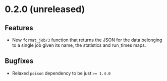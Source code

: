# 0.2.0 (unreleased)

## Features

* New `format_job/3` function that returns the JSON for the data belonging to a single job given its name, the statistics and run_times maps.

## Bugfixes

* Relaxed `poison` dependency to be just `>= 1.4.0`
